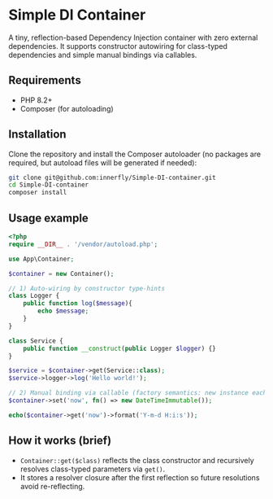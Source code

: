 # Simple DI Container

A tiny, reflection-based Dependency Injection container with zero external dependencies. It supports constructor autowiring for class-typed dependencies and simple manual bindings via callables.

## Requirements
- PHP 8.2+
- Composer (for autoloading)

## Installation
Clone the repository and install the Composer autoloader (no packages are required, but autoload files will be generated if needed):

```bash
git clone git@github.com:innerfly/Simple-DI-container.git
cd Simple-DI-container
composer install
```

## Usage example

```php
<?php
require __DIR__ . '/vendor/autoload.php';

use App\Container;

$container = new Container();

// 1) Auto-wiring by constructor type-hints
class Logger {
    public function log($message){
        echo $message;
    }
}

class Service {
    public function __construct(public Logger $logger) {}
}

$service = $container->get(Service::class);
$service->logger->log('Hello world!');

// 2) Manual binding via callable (factory semantics: new instance each time)
$container->set('now', fn() => new DateTimeImmutable());

echo($container->get('now')->format('Y-m-d H:i:s'));

```

## How it works (brief)
- `Container::get($class)` reflects the class constructor and recursively resolves class-typed parameters via `get()`.
- It stores a resolver closure after the first reflection so future resolutions avoid re-reflecting.
